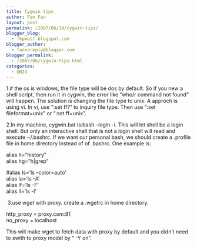 ```yaml
---
title: Cygwin tips
author: Fan Fan
layout: post
permalink: /2007/06/19/cygwin-tips/
blogger_blog:
  - fkpwolf.blogspot.com
blogger_author:
  - fannoreply@blogger.com
blogger_permalink:
  - /2007/06/cygwin-tips.html
categories:
  - UNIX
---
```

1.if the os is windows, the file type will be dos by default. So if you new a shell script, then run it in cygwin, the error like &#8220;who/r command not found&#8221; will happen. The solution is changing the file type to unix. A approch is using vi. In vi, use &#8220;:set ff?&#8221; to inquiry file type. Then use &#8220;:set fileformat=unix&#8221; or &#8220;:set ff=unix&#8221;.

2.In my machine, cygwin.bat is:bash &#8211;login -i. This will let shell be a login shell. But only an interactive shell that is not a login shell will read and execute ~/.bashrc. If we want our personal bash, we should create a .profile file in home directory instead of of .bashrc. One example is:

alias h=&#8221;history&#8221;  
alias hg=&#8221;h|grep&#8221; 

#alias ls=&#8217;ls &#8211;color=auto&#8217;  
alias la=&#8217;ls -A&#8217;  
alias lf=&#8217;ls -F&#8217;  
alias ll=&#8217;ls -l&#8217; 

&nbsp;3.use wget with proxy. create a .wgetrc in home directory.

http_proxy = proxy.com:81  
no_proxy = localhost 

This will make wget to fetch data with proxy by default and you didn&#8217;t need to swith to proxy model by &#8221; -Y on&#8221;.